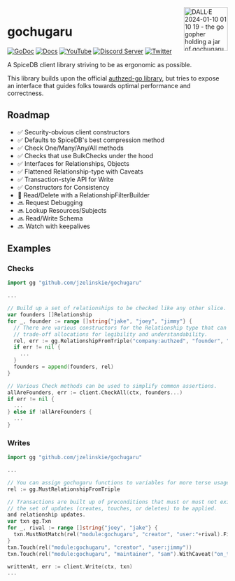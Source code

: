 <img align="right" width="100" height="100" alt="DALL·E 2024-01-10 01 10 19 - the go gopher holding a jar of gochugaru" src="https://github.com/jzelinskie/gochugaru/assets/343539/67bb8a28-d425-472f-96ec-2abbe2982ed2"/>

# gochugaru

[![GoDoc](https://godoc.org/github.com/jzelinskie/gochugaru?status.svg)](https://godoc.org/github.com/jzelinskie/gochugaru)
[![Docs](https://img.shields.io/badge/docs-authzed.com-%234B4B6C "Authzed Documentation")](https://authzed.com/docs)
[![YouTube](https://img.shields.io/youtube/channel/views/UCFeSgZf0rPqQteiTQNGgTPg?color=%23F40203&logo=youtube&style=flat-square&label=YouTube "Authzed YouTube Channel")](https://www.youtube.com/channel/UCFeSgZf0rPqQteiTQNGgTPg)
[![Discord Server](https://img.shields.io/discord/844600078504951838?color=7289da&logo=discord "Discord Server")](https://authzed.com/discord)
[![Twitter](https://img.shields.io/badge/twitter-%40authzed-1D8EEE?logo=twitter "@authzed on Twitter")](https://twitter.com/authzed)


A SpiceDB client library striving to be as ergonomic as possible.

This library builds upon the official [authzed-go library], but tries to expose an interface that guides folks towards optimal performance and correctness.

[authzed-go library]: https://github.com/authzed/authzed-go

## Roadmap

- ✅ Security-obvious client constructors
- ✅ Defaults to SpiceDB's best compression method
- ✅ Check One/Many/Any/All methods
- ✅ Checks that use BulkChecks under the hood
- ✅ Interfaces for Relationships, Objects
- ✅ Flattened Relationship-type with Caveats
- ✅ Transaction-style API for Write
- ✅ Constructors for Consistency
- 🚧 Read/Delete with a RelationshipFilterBuilder
- 🔜 Request Debugging
- 🔜 Lookup Resources/Subjects
- 🔜 Read/Write Schema
- 🔜 Watch with keepalives

## Examples

### Checks

```go
import gg "github.com/jzelinskie/gochugaru"

...

// Build up a set of relationships to be checked like any other slice.
var founders []Relationship
for _, founder := range []string{"jake", "joey", "jimmy"} {
  // There are various constructors for the Relationship type that can
  // trade-off allocations for legibility and understandability.
  rel, err := gg.RelationshipFromTriple("company:authzed", "founder", "user:"+founder)
  if err != nil {
    ...
  }
  founders = append(founders, rel)
}

// Various Check methods can be used to simplify common assertions.
allAreFounders, err := client.CheckAll(ctx, founders...)
if err != nil {
  ...
} else if !allAreFounders {
  ...
}
```

### Writes

```go
import gg "github.com/jzelinskie/gochugaru"

...

// You can assign gochugaru functions to variables for more terse usage.
rel := gg.MustRelationshipFromTriple

// Transactions are built up of preconditions that must or must not exist and
// the set of updates (creates, touches, or deletes) to be applied.
and relationship updates.
var txn gg.Txn
for _, rival := range []string{"joey", "jake"} {
  txn.MustNotMatch(rel("module:gochugaru", "creator", "user:"+rival).Filter())
}
txn.Touch(rel("module:gochugaru", "creator", "user:jimmy"))
txn.Touch(rel("module:gochugaru", "maintainer", "sam").WithCaveat("on_tuesday", map[string]any{"day": "wednesday"}))

writtenAt, err := client.Write(ctx, txn)
...
```
